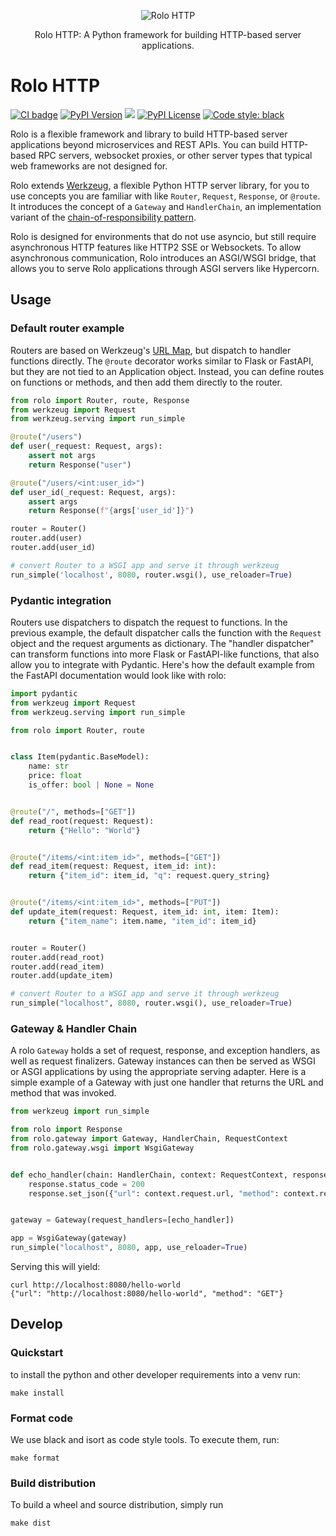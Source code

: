 <p align="center">
  <img src="https://github.com/thrau/rolo/assets/3996682/268786a8-6335-412f-bc72-8080f97cbb5a" alt="Rolo HTTP">
</p>
<p align="center">
  Rolo HTTP: A Python framework for building HTTP-based server applications.
</p>

# Rolo HTTP

<p>
  <a href="https://github.com/localstack/rolo/actions/workflows/build.yml"><img alt="CI badge" src="https://github.com/localstack/rolo/actions/workflows/build.yml/badge.svg"></img></a>
  <a href="https://pypi.org/project/rolo/"><img alt="PyPI Version" src="https://img.shields.io/pypi/v/rolo?color=blue"></a>
  <a href="https://coveralls.io/github/localstack/rolo?branch=main"><img src="https://coveralls.io/repos/github/localstack/rolo/badge.svg?branch=main"></a>
  <a href="https://img.shields.io/pypi/l/rolo.svg"><img alt="PyPI License" src="https://img.shields.io/pypi/l/rolo.svg"></a>
  <a href="https://github.com/psf/black"><img alt="Code style: black" src="https://img.shields.io/badge/code%20style-black-000000.svg"></a>
</p>

Rolo is a flexible framework and library to build HTTP-based server applications beyond microservices and REST APIs.
You can build HTTP-based RPC servers, websocket proxies, or other server types that typical web frameworks are not designed for.

Rolo extends [Werkzeug](https://github.com/pallets/werkzeug/), a flexible Python HTTP server library, for you to use concepts you are familiar with like `Router`, `Request`, `Response`, or `@route`.
It introduces the concept of a `Gateway` and `HandlerChain`, an implementation variant of the [chain-of-responsibility pattern](https://en.wikipedia.org/wiki/Chain-of-responsibility_pattern).

Rolo is designed for environments that do not use asyncio, but still require asynchronous HTTP features like HTTP2 SSE or Websockets.
To allow asynchronous communication, Rolo introduces an ASGI/WSGI bridge, that allows you to serve Rolo applications through ASGI servers like Hypercorn.

## Usage

### Default router example

Routers are based on Werkzeug's [URL Map](https://werkzeug.palletsprojects.com/en/2.3.x/routing/), but dispatch to handler functions directly.
The `@route` decorator works similar to Flask or FastAPI, but they are not tied to an Application object.
Instead, you can define routes on functions or methods, and then add them directly to the router.

```python
from rolo import Router, route, Response
from werkzeug import Request
from werkzeug.serving import run_simple

@route("/users")
def user(_request: Request, args):
    assert not args
    return Response("user")

@route("/users/<int:user_id>")
def user_id(_request: Request, args):
    assert args
    return Response(f"{args['user_id']}")

router = Router()
router.add(user)
router.add(user_id)

# convert Router to a WSGI app and serve it through werkzeug
run_simple('localhost', 8080, router.wsgi(), use_reloader=True)
```

### Pydantic integration

Routers use dispatchers to dispatch the request to functions.
In the previous example, the default dispatcher calls the function with the `Request` object and the request arguments as dictionary.
The "handler dispatcher" can transform functions into more Flask or FastAPI-like functions, that also allow you to integrate with Pydantic.
Here's how the default example from the FastAPI documentation would look like with rolo:

```python
import pydantic
from werkzeug import Request
from werkzeug.serving import run_simple

from rolo import Router, route


class Item(pydantic.BaseModel):
    name: str
    price: float
    is_offer: bool | None = None


@route("/", methods=["GET"])
def read_root(request: Request):
    return {"Hello": "World"}


@route("/items/<int:item_id>", methods=["GET"])
def read_item(request: Request, item_id: int):
    return {"item_id": item_id, "q": request.query_string}


@route("/items/<int:item_id>", methods=["PUT"])
def update_item(request: Request, item_id: int, item: Item):
    return {"item_name": item.name, "item_id": item_id}


router = Router()
router.add(read_root)
router.add(read_item)
router.add(update_item)

# convert Router to a WSGI app and serve it through werkzeug
run_simple("localhost", 8080, router.wsgi(), use_reloader=True)
```

### Gateway & Handler Chain

A rolo `Gateway` holds a set of request, response, and exception handlers, as well as request finalizers.
Gateway instances can then be served as WSGI or ASGI applications by using the appropriate serving adapter.
Here is a simple example of a Gateway with just one handler that returns the URL and method that was invoked.

```python
from werkzeug import run_simple

from rolo import Response
from rolo.gateway import Gateway, HandlerChain, RequestContext
from rolo.gateway.wsgi import WsgiGateway


def echo_handler(chain: HandlerChain, context: RequestContext, response: Response):
    response.status_code = 200
    response.set_json({"url": context.request.url, "method": context.request.method})


gateway = Gateway(request_handlers=[echo_handler])

app = WsgiGateway(gateway)
run_simple("localhost", 8080, app, use_reloader=True)
```

Serving this will yield:

```console
curl http://localhost:8080/hello-world
{"url": "http://localhost:8080/hello-world", "method": "GET"}
```


## Develop

### Quickstart

to install the python and other developer requirements into a venv run:

    make install

### Format code

We use black and isort as code style tools.
To execute them, run:

    make format

### Build distribution

To build a wheel and source distribution, simply run

    make dist
